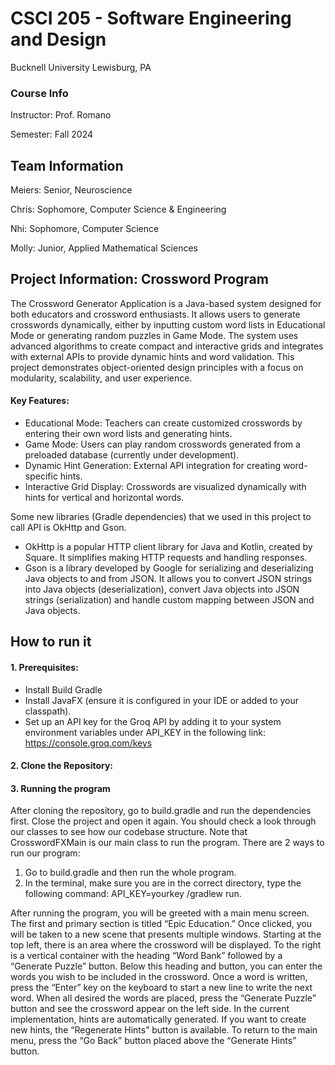 # CSCI 205 - Software Engineering and Design
Bucknell University
Lewisburg, PA
### Course Info
Instructor: Prof. Romano

Semester: Fall 2024
## Team Information

Meiers: Senior, Neuroscience

Chris: Sophomore, Computer Science & Engineering

Nhi: Sophomore, Computer Science

Molly: Junior, Applied Mathematical Sciences
## Project Information: Crossword Program
The Crossword Generator Application is a Java-based system designed for both educators and crossword enthusiasts. It allows users to generate crosswords dynamically, either by inputting custom word lists in Educational Mode or generating random puzzles in Game Mode. The system uses advanced algorithms to create compact and interactive grids and integrates with external APIs to provide dynamic hints and word validation. This project demonstrates object-oriented design principles with a focus on modularity, scalability, and user experience.

#### Key Features:

- Educational Mode: Teachers can create customized crosswords by entering their own word lists and generating hints.
- Game Mode: Users can play random crosswords generated from a preloaded database (currently under development).
- Dynamic Hint Generation: External API integration for creating word-specific hints.
- Interactive Grid Display: Crosswords are visualized dynamically with hints for vertical and horizontal words.

Some new libraries (Gradle dependencies) that we used in this project to call API is OkHttp and Gson.
* OkHttp is a popular HTTP client library for Java and Kotlin, created by Square. It simplifies making HTTP requests and handling responses.
* Gson is a library developed by Google for serializing and deserializing Java objects to and from JSON. It allows you to convert JSON strings into Java objects (deserialization), convert Java objects into JSON strings (serialization) and handle custom mapping between JSON and Java objects.

## How to run it
#### 1. Prerequisites:
- Install Build Gradle
- Install JavaFX (ensure it is configured in your IDE or added to your classpath).
- Set up an API key for the Groq API by adding it to your system environment variables under API_KEY in the following link: https://console.groq.com/keys

#### 2. Clone the Repository:

#### 3. Running the program
After cloning the repository, go to build.gradle and run the dependencies first. Close the project and open it again. You should check a look through our classes to see how our codebase structure. Note that CrosswordFXMain is our main class to run the program. There are 2 ways to run our program:
1. Go to build.gradle and then run the whole program.
2. In the terminal, make sure you are in the correct directory, type the following command: API_KEY=yourkey /gradlew run.

After running the program, you will be greeted with a main menu screen. The first and primary section is titled “Epic Education.” Once clicked, you will be taken to a new scene that presents multiple windows. Starting at the top left, there is an area where the crossword will be displayed. To the right is a vertical container with the heading “Word Bank” followed by a “Generate Puzzle” button. Below this heading and button, you can enter the words you wish to be included in the crossword. Once a word is written, press the “Enter” key on the keyboard to start a new line to write the next word. When all desired the words are placed, press the “Generate Puzzle” button and see the crossword appear on the left side. In the current implementation, hints are automatically generated. If you want to create new hints, the “Regenerate Hints” button is available. To return to the main menu, press the “Go Back” button placed above the “Generate Hints” button. 